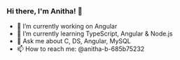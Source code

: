 ### Hi there, I'm Anitha! 👋




- 🔭 I’m currently working on Angular
- 🌱 I’m currently learning TypeScript, Angular & Node.js
- 💬 Ask me about C, DS, Angular, MySQL
- 📫 How to reach me: @anitha-b-685b75232

